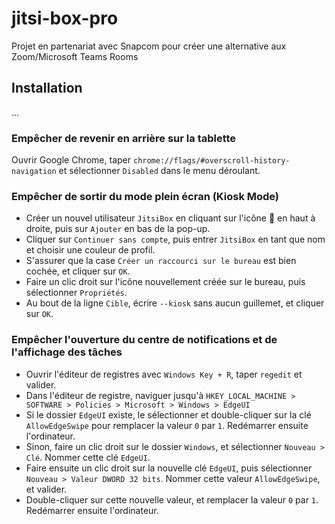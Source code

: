 # jitsi-box-pro
Projet en partenariat avec Snapcom pour créer une alternative aux Zoom/Microsoft Teams Rooms

## Installation
...
### Empêcher de revenir en arrière sur la tablette
Ouvrir Google Chrome, taper `chrome://flags/#overscroll-history-navigation` et sélectionner `Disabled` dans le menu déroulant.

### Empêcher de sortir du mode plein écran (Kiosk Mode)
- Créer un nouvel utilisateur `JitsiBox` en cliquant sur l'icône 👤 en haut à droite, puis sur `Ajouter` en bas de la pop-up.
- Cliquer sur `Continuer sans compte`, puis entrer `JitsiBox` en tant que nom et choisir une couleur de profil.
- S'assurer que la case `Créer un raccourci sur le bureau` est bien cochée, et cliquer sur `OK`.
- Faire un clic droit sur l'icône nouvellement créée sur le bureau, puis sélectionner `Propriétés`.
- Au bout de la ligne `Cible`, écrire `--kiosk` sans aucun guillemet, et cliquer sur `OK`.

### Empêcher l'ouverture du centre de notifications et de l'affichage des tâches
- Ouvrir l'éditeur de registres avec `Windows Key + R`, taper `regedit` et valider.
- Dans l'éditeur de registre, naviguer jusqu'à `HKEY_LOCAL_MACHINE > SOFTWARE > Policies > Microsoft > Windows > EdgeUI`
- Si le dossier `EdgeUI` existe, le sélectionner et double-cliquer sur la clé `AllowEdgeSwipe` pour remplacer la valeur `0` par `1`. Redémarrer ensuite l'ordinateur.
- Sinon, faire un clic droit sur le dossier `Windows`, et sélectionner `Nouveau > Clé`. Nommer cette clé `EdgeUI`.
- Faire ensuite un clic droit sur la nouvelle clé `EdgeUI`, puis sélectionner `Nouveau > Valeur DWORD 32 bits`. Nommer cette valeur `AllowEdgeSwipe`, et valider.
- Double-cliquer sur cette nouvelle valeur, et remplacer la valeur `0` par `1`. Redémarrer ensuite l'ordinateur.